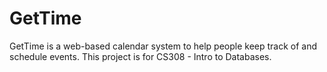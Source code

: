 GetTime
=======

GetTime is a web-based calendar system to help people keep track of and schedule events. This project is for CS308 - Intro to Databases.
